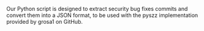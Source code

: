 Our Python script is designed to extract security bug fixes commits and convert them into a JSON format, to be used with the pyszz implementation provided by grosa1 on GitHub.
